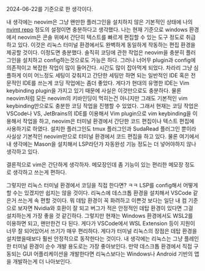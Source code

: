 2024-06-22를 기준으로 한 생각이다.

내 생각에는 neovim은 그냥 왠만한 플러그인을 설치하지 않은 기본적인 상태에 나의 [nvimt repo](https://github.com/createsejin/nvimt) 정도의 설정이면 충분하다고 생각했다. 
나는 현재 기준으로 windows 환경에서 neovim은 콘솔 위에서 간단히 텍스트를 빠르게 편집할 수 있는 도구 정도로 취급하고 있다. 이것은 리눅스 터미널 환경에서도 완벽하게 동일하게 작동하는 편집 환경을 제공할 것이다. 이정도면 충분했다. 솔직히 코딩에 관한 작업은 neovim을 충분히 플러그인을 설치하고 config하는것으로도 가능은 하다. 그러나 너어무 plugin과 config에 의존적이고 복잡한 작업이 많이 들어간다. 시간도 많이 잡아먹게 되었다. 차라리 그냥 심플하게 이미 어느정도 세팅이 갖춰지고 간단한 세팅만 하면 되는 일반적인 IDE 혹은 전문적인 IDE를 쓰는게 코딩 작업에는 좀더 좋았다. 게다가 현대의 유명한 IDE는 Vim keybinding plugin을 가지고 있기 때문에 사실은 이것만으로도 충분하다. 물론 neovim처럼 모든 neovim의 키바인딩이 먹히는건 아니지만 그래도 기본적인 vim keybinding만으로도 충분한 코딩 작업을 진행할 수 있었다. 
그래서 현재는 코딩 작업은 VSCode나 VS, JetBrains의 IDE를 이용해서 Vim plugin으로 vim keybinding을 이용해서 작업을 하고, neovim은 터미널 환경에서 간단한 코드 편집이나 텍스트 편집에 사용하기로 하였다. 설치한 플러그인도 tmux 플러그인과 SudaRead 플러그인 뿐이라 사실상 기본적인 neovim만으로 터미널 환경에서 코드 편집을 하고 있다. 물론 여기에서 내 생각에는 Mason을 설치해서 LSP라던가 자동완성 기능 정도는 더 넣어야하지 않나 생각하고 있다. 

결론적으로 vim은 간단하게 생각하자. 메모장인데 좀 기능이 있는 편리한 메모장 정도로 생각하고 쓰는게 편하다. 

그렇지만 리눅스 터미널 환경에서 코딩을 직접 한다면? ㅋㅋ LSP를 config해서 어떻게 할 수는 있겠지만 쉽지는 않을 것이다. 리눅스에 데스크톱 환경을 설치해서 VSCode 같은거 쓰는게 속 편할 것이다. 뭐 데탑 환경이 꼭 화려하고 이쁜것 보다는 일단 내 컴 기준으로 보자면 Nvidia와 호환이 잘 되고 버그가 적은 안정적인 데탑 환경이 있다면 그걸 설치하는게 가장 좋을 것 같긴하다. 그렇지만 현재는 Windows 환경에서도 WSL2를 이용하면 되고, 왠만한건 다 된다. 게다가 VSCode에서 WSL Extension 등이 지원이 너무 잘 되어있어서 쓰기가 매우 편리하다. 게다가 터미널 리눅스의 장점은 데탑 환경을 설치했을때보다 훨씬 안정적으로 동작한다는 것이다. 내 생각에는 리눅스는 그냥 플레인한 터미널 환경이 순수 개발 용도로는 가장 좋아보인다. 만약 데스크톱 환경에서 직접 구동되는 GUI 어플리케이션을 개발한다면 리눅스보다는 Windows나 Android 기반의 앱을 개발하는게 더 나아보인다.